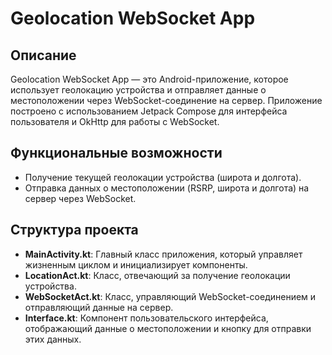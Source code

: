 # Geolocation WebSocket App

## Описание

Geolocation WebSocket App — это Android-приложение, которое использует геолокацию устройства и отправляет данные о местоположении через WebSocket-соединение на сервер. Приложение построено с использованием Jetpack Compose для интерфейса пользователя и OkHttp для работы с WebSocket.

## Функциональные возможности

- Получение текущей геолокации устройства (широта и долгота).
- Отправка данных о местоположении (RSRP, широта и долгота) на сервер через WebSocket.

## Структура проекта

- **MainActivity.kt**: Главный класс приложения, который управляет жизненным циклом и инициализирует компоненты.
- **LocationAct.kt**: Класс, отвечающий за получение геолокации устройства.
- **WebSocketAct.kt**: Класс, управляющий WebSocket-соединением и отправляющий данные на сервер.
- **Interface.kt**: Компонент пользовательского интерфейса, отображающий данные о местоположении и кнопку для отправки этих данных.
